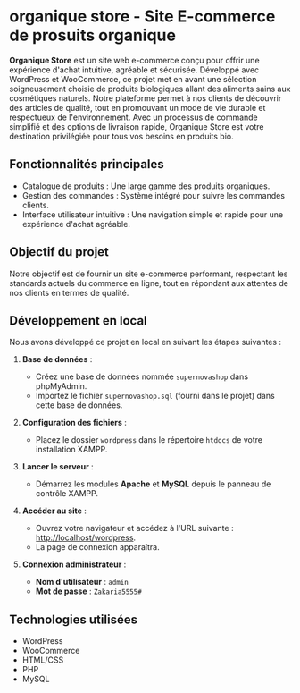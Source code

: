 # organique store - Site E-commerce de prosuits organique 

**Organique Store** est un site web e-commerce conçu pour offrir une expérience d'achat intuitive, agréable et sécurisée. Développé avec WordPress et WooCommerce, ce projet met en avant une sélection soigneusement choisie de produits biologiques allant des aliments sains aux cosmétiques naturels. Notre plateforme permet à nos clients de découvrir des articles de qualité, tout en promouvant un mode de vie durable et respectueux de l'environnement. Avec un processus de commande simplifié et des options de livraison rapide, Organique Store est votre destination privilégiée pour tous vos besoins en produits bio.

## Fonctionnalités principales

- Catalogue de produits : Une large gamme des produits organiques.
- Gestion des commandes : Système intégré pour suivre les commandes clients.
- Interface utilisateur intuitive : Une navigation simple et rapide pour une expérience d'achat agréable.

## Objectif du projet

Notre objectif est de fournir un site e-commerce performant, respectant les standards actuels du commerce en ligne, tout en répondant aux attentes de nos clients en termes de qualité.

## Développement en local

Nous avons développé ce projet en local en suivant les étapes suivantes :

1. **Base de données** :
   - Créez une base de données nommée `supernovashop` dans phpMyAdmin.
   - Importez le fichier `supernovashop.sql` (fourni dans le projet) dans cette base de données.

2. **Configuration des fichiers** :
   - Placez le dossier `wordpress` dans le répertoire `htdocs` de votre installation XAMPP.

3. **Lancer le serveur** :
   - Démarrez les modules **Apache** et **MySQL** depuis le panneau de contrôle XAMPP.

4. **Accéder au site** :
   - Ouvrez votre navigateur et accédez à l'URL suivante : [http://localhost/wordpress](http://localhost/wordpress).
   - La page de connexion apparaîtra.

5. **Connexion administrateur** :
   - **Nom d'utilisateur** : `admin`
   - **Mot de passe** : `Zakaria5555#`



## Technologies utilisées

- WordPress
- WooCommerce
- HTML/CSS
- PHP
- MySQL


